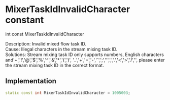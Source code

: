 


# MixerTaskIdInvalidCharacter constant







int const MixerTaskIdInvalidCharacter
  




<p>Description: Invalid mixed flow task ID. <br>Cause: Illegal characters in the stream mixing task ID. <br>Solutions: Stream mixing task ID only supports numbers, English characters and'~','!','@','$','%','^','&amp;','*','(',')', '_','+','=','-','`',';',''',',','.','&lt;','&gt;','/','', please enter the stream mixing task ID in the correct format.</p>



## Implementation

```dart
static const int MixerTaskIdInvalidCharacter = 1005003;
```







